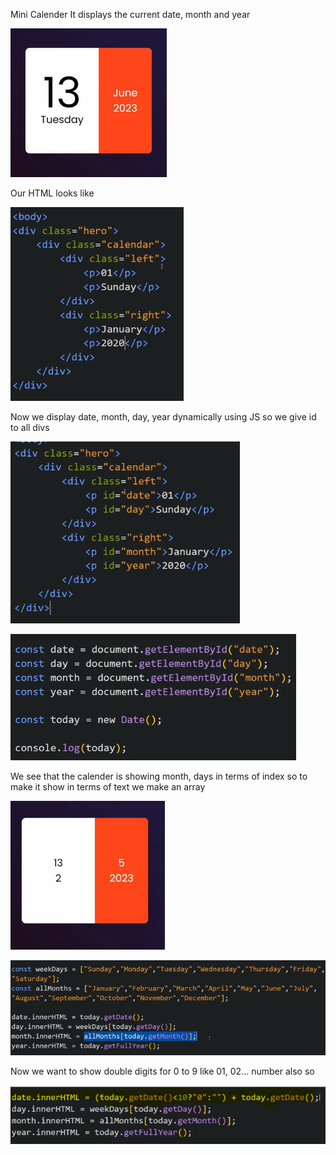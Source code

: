 Mini Calender
It displays the current date, month and year

![Demo](image.png)

Our HTML looks like

![alt text](image-1.png)

Now we display date, month, day, year dynamically using JS so we give id to all divs

![alt text](image-2.png)

![alt text](image-3.png)

We see that the calender is showing month, days in terms of index so to make it show in terms of text we make an array

![alt text](image-4.png)

![alt text](image-5.png)

Now we want to show double digits for 0 to 9 like 01, 02... number also so

![alt text](image-6.png)
